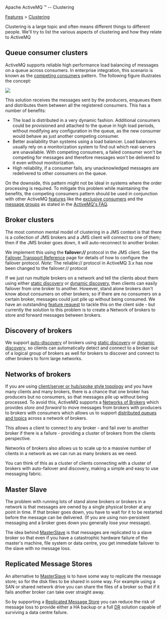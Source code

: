 Apache ActiveMQ ™ -- Clustering 

[Features](features.html) > [Clustering](clustering.html)


Clustering is a large topic and often means different things to different people. We'll try to list the various aspects of clustering and how they relate to ActiveMQ

Queue consumer clusters
-----------------------

ActiveMQ supports reliable high performance load balancing of messages on a queue across consumers. In enterprise integration, this scenario is known as the [competing consumers](http://www.eaipatterns.com/CompetingConsumers.html) pattern. The following figure illustrates the concept:

![](clustering.data/competing-consumers.png)

This solution receives the messages sent by the producers, enqueues them and distributes them between all the registered consumers. This has a number of benefits:

*   The load is distributed in a very dynamic fashion. Additional consumers could be provisioned and attached to the queue in high load periods, without modifying any configuration in the queue, as the new consumer would behave as just another competing consumer.
*   Better availability than systems using a load balancer. Load balancers usually rely on a monitorization system to find out which real-servers are unavailable. With competing consumers, a failed consumer won't be competing for messages and therefore messages won't be delivered to it even without monitorization.
*   High reliability, if a consumer fails, any unacknowledged messages are redelivered to other consumers on the queue.

On the downside, this pattern might not be ideal in systems where the order processing is required. To mitigate this problem while maintaining the benefits, the competing consumers pattern should be used in conjunction with other ActiveMQ [features](features.html) like the [exclusive consumers](exclusive-consumer.html) and the [message groups](message-groups.html) as stated in the [ActiveMQ's FAQ](how-do-i-preserve-order-of-messages.html).

Broker clusters
---------------

The most common mental model of clustering in a JMS context is that there is a collection of JMS brokers and a JMS client will connect to one of them; then if the JMS broker goes down, it will auto-reconnect to another broker.

We implement this using the **failover://** protocol in the JMS client. See the [Failover Transport Reference](failover-transport-reference.html) page for details of how to configure the failover protocol. _Note:_ The reliable:// protocol in ActiveMQ 3.x has now been changed to the failover:// protocol

If we just run multiple brokers on a network and tell the clients about them using either [static discovery](http://incubator.apache.org/activemq/static-transport-reference.html) or [dynamic discovery](http://incubator.apache.org/activemq/discovery-transport-reference.html), then clients can easily failover from one broker to another. However, stand alone brokers don't know about consumers on other brokers; so if there are no consumers on a certain broker, messages could just pile up without being consumed. We have an outstanding [feature request](http://issues.apache.org/activemq/browse/AMQ-816) to tackle this on the client side - but currently the solution to this problem is to create a Network of brokers to store and forward messages between brokers.

Discovery of brokers
--------------------

We support [auto-discovery](discovery.html) of brokers using [static discovery](http://incubator.apache.org/activemq/static-transport-reference.html) or [dynamic discovery](http://incubator.apache.org/activemq/discovery-transport-reference.html), so clients can automatically detect and connect to a broker out of a logical group of brokers as well for brokers to discover and connect to other brokers to form large networks.

Networks of brokers
-------------------

If you are using [client/server or hub/spoke style topology](topologies.html) and you have many clients and many brokers, there is a chance that one broker has producers but no consumers, so that messages pile up without being processed. To avoid this, ActiveMQ supports a [Networks of Brokers](networks-of-brokers.html) which provides _store and forward_ to move messages from brokers with producers to brokers with consumers which allows us to support [distributed queues and topics](how-do-distributed-queues-work.html) across a network of brokers.

This allows a client to connect to any broker - and fail over to another broker if there is a failure - providing a cluster of brokers from the clients perspective.

Networks of brokers also allows us to scale up to a massive number of clients in a network as we can run as many brokers as we need.

You can think of this as a cluster of clients connecting with a cluster of brokers with auto-failover and discovery, making a simple and easy to use messaging fabric.

Master Slave
------------

The problem with running lots of stand alone brokers or brokers in a network is that messages are owned by a single physical broker at any point in time. If that broker goes down, you have to wait for it to be restarted before the message can be delivered. (If you are using non-persistent messaging and a broker goes down you generally lose your message).

The idea behind [MasterSlave](masterslave.html) is that messages are replicated to a slave broker so that even if you have a catastrophic hardware failure of the master's machine, file system or data centre, you get immediate failover to the slave with no message loss.

Replicated Message Stores
-------------------------

An alternative to [MasterSlave](masterslave.html) is to have some way to replicate the message store; so for the disk files to be shared in some way. For example using a SAN or shared network drive you can share the files of a broker so that if it fails another broker can take over straight away.

So by supporting a [Replicated Message Store](replicated-message-store.html) you can reduce the risk of message loss to provide either a HA backup or a full [DR](dr.html) solution capable of surviving a data centre failure.

